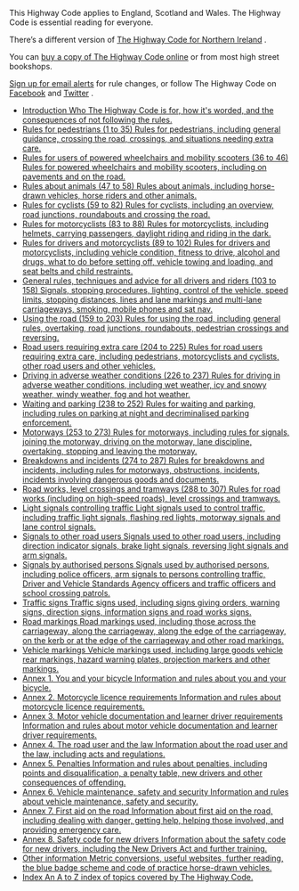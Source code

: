 

This Highway Code applies to England, Scotland and Wales. The Highway Code is essential reading for everyone.

There’s a different version of [The Highway Code for Northern Ireland](https://www.nidirect.gov.uk/articles/highway-code) .

You can [buy a copy of The Highway Code online](https://www.safedrivingforlife.info/shop/official-dvsa-highway-code/) or from most high street bookshops.

[Sign up for email alerts](https://public.govdelivery.com/accounts/UKDVSA/subscriber/new?topic_id=UKDVSA_D_293) for rule changes, or follow The Highway Code on [Facebook](https://www.facebook.com/HighwayCodeGB) and [Twitter](https://twitter.com/HighwayCodeGB) .

 * [Introduction Who The Highway Code is for, how it's worded, and the consequences of not following the rules.](the-highway-code/introduction.html)
 * [Rules for pedestrians (1 to 35) Rules for pedestrians, including general guidance, crossing the road, crossings, and situations needing extra care.](the-highway-code/rules-for-pedestrians-1-to-35.html)
 * [Rules for users of powered wheelchairs and mobility scooters (36 to 46) Rules for powered wheelchairs and mobility scooters, including on pavements and on the road.](the-highway-code/rules-for-users-of-powered-wheelchairs-and-mobility-scooters-36-to-46.html)
 * [Rules about animals (47 to 58) Rules about animals, including horse-drawn vehicles, horse riders and other animals.](the-highway-code/rules-about-animals-47-to-58.html)
 * [Rules for cyclists (59 to 82) Rules for cyclists, including an overview, road junctions, roundabouts and crossing the road.](the-highway-code/rules-for-cyclists-59-to-82.html)
 * [Rules for motorcyclists (83 to 88) Rules for motorcyclists, including helmets, carrying passengers, daylight riding and riding in the dark.](the-highway-code/rules-for-motorcyclists-83-to-88.html)
 * [Rules for drivers and motorcyclists (89 to 102) Rules for drivers and motorcyclists, including vehicle condition, fitness to drive, alcohol and drugs, what to do before setting off, vehicle towing and loading, and seat belts and child restraints.](the-highway-code/rules-for-drivers-and-motorcyclists-89-to-102.html)
 * [General rules, techniques and advice for all drivers and riders (103 to 158) Signals, stopping procedures, lighting, control of the vehicle, speed limits, stopping distances, lines and lane markings and multi-lane carriageways, smoking, mobile phones and sat nav.](the-highway-code/general-rules-techniques-and-advice-for-all-drivers-and-riders-103-to-158.html)
 * [Using the road (159 to 203) Rules for using the road, including general rules, overtaking, road junctions, roundabouts, pedestrian crossings and reversing.](the-highway-code/using-the-road-159-to-203.html)
 * [Road users requiring extra care (204 to 225) Rules for road users requiring extra care, including pedestrians, motorcyclists and cyclists, other road users and other vehicles.](the-highway-code/road-users-requiring-extra-care-204-to-225.html)
 * [Driving in adverse weather conditions (226 to 237) Rules for driving in adverse weather conditions, including wet weather, icy and snowy weather, windy weather, fog and hot weather.](the-highway-code/driving-in-adverse-weather-conditions-226-to-237.html)
 * [Waiting and parking (238 to 252) Rules for waiting and parking, including rules on parking at night and decriminalised parking enforcement.](the-highway-code/waiting-and-parking-238-to-252.html)
 * [Motorways (253 to 273) Rules for motorways, including rules for signals, joining the motorway, driving on the motorway, lane discipline, overtaking, stopping and leaving the motorway.](the-highway-code/motorways-253-to-273.html)
 * [Breakdowns and incidents (274 to 287) Rules for breakdowns and incidents, including rules for motorways, obstructions, incidents, incidents involving dangerous goods and documents.](the-highway-code/breakdowns-and-incidents-274-to-287.html)
 * [Road works, level crossings and tramways (288 to 307) Rules for road works (including on high-speed roads), level crossings and tramways.](the-highway-code/road-works-level-crossings-and-tramways-288-to-307.html)
 * [Light signals controlling traffic Light signals used to control traffic, including traffic light signals, flashing red lights, motorway signals and lane control signals.](the-highway-code/light-signals-controlling-traffic.html)
 * [Signals to other road users Signals used to other road users, including direction indicator signals, brake light signals, reversing light signals and arm signals.](the-highway-code/signals-to-other-road-users.html)
 * [Signals by authorised persons Signals used by authorised persons, including police officers, arm signals to persons controlling traffic, Driver and Vehicle Standards Agency officers and traffic officers and school crossing patrols.](the-highway-code/signals-by-authorised-persons.html)
 * [Traffic signs Traffic signs used, including signs giving orders, warning signs, direction signs, information signs and road works signs.](the-highway-code/traffic-signs.html)
 * [Road markings Road markings used, including those across the carriageway, along the carriageway, along the edge of the carriageway, on the kerb or at the edge of the carriageway and other road markings.](the-highway-code/road-markings.html)
 * [Vehicle markings Vehicle markings used, including large goods vehicle rear markings, hazard warning plates, projection markers and other markings.](the-highway-code/vehicle-markings.html)
 * [Annex 1. You and your bicycle Information and rules about you and your bicycle.](the-highway-code/annex-1-you-and-your-bicycle.html)
 * [Annex 2. Motorcycle licence requirements Information and rules about motorcycle licence requirements.](the-highway-code/annex-2-motorcycle-licence-requirements.html)
 * [Annex 3. Motor vehicle documentation and learner driver requirements Information and rules about motor vehicle documentation and learner driver requirements.](the-highway-code/annex-3-motor-vehicle-documentation-and-learner-driver-requirements.html)
 * [Annex 4. The road user and the law Information about the road user and the law, including acts and regulations.](the-highway-code/annex-4-the-road-user-and-the-law.html)
 * [Annex 5. Penalties Information and rules about penalties, including points and disqualification, a penalty table, new drivers and other consequences of offending.](the-highway-code/annex-5-penalties.html)
 * [Annex 6. Vehicle maintenance, safety and security Information and rules about vehicle maintenance, safety and security.](the-highway-code/annex-6-vehicle-maintenance-safety-and-security.html)
 * [Annex 7. First aid on the road Information about first aid on the road, including dealing with danger, getting help, helping those involved, and providing emergency care.](the-highway-code/annex-7-first-aid-on-the-road.html)
 * [Annex 8. Safety code for new drivers Information about the safety code for new drivers, including the New Drivers Act and further training.](the-highway-code/annex-8-safety-code-for-new-drivers.html)
 * [Other information Metric conversions, useful websites, further reading, the blue badge scheme and code of practice horse-drawn vehicles.](the-highway-code/other-information.html)
 * [Index An A to Z index of topics covered by The Highway Code.](the-highway-code/index.html)
